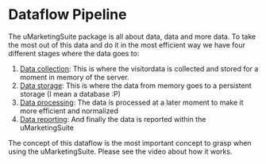 # Dataflow Pipeline

The uMarketingSuite package is all about data, data and more data. To take the most out of this data and do it in the most efficient way we have four different stages where the data goes to:

1. [Data collection](/the-umarketingsuite-broad-overview/dataflow-pipeline/data-collection/): This is where the visitordata is collected and stored for a moment in memory of the server.
2. [Data storage](/the-umarketingsuite-broad-overview/dataflow-pipeline/data-storage/): This is where the data from memory goes to a persistent storage (I mean a database :P)
3. [Data processing](/the-umarketingsuite-broad-overview/dataflow-pipeline/data-parsing/): The data is processed at a later moment to make it more efficient and normalized
4. [Data reporting](/the-umarketingsuite-broad-overview/dataflow-pipeline/reporting/): And finally the data is reported within the uMarketingSuite

The concept of this dataflow is the most important concept to grasp when using the uMarketingSuite. Please see the video about how it works.